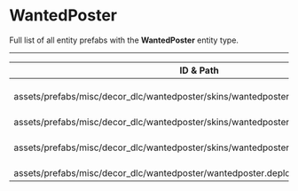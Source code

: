 # WantedPoster
Full list of all <Badge type="warning" text="4"/> entity prefabs with the **WantedPoster** entity type.

---
| ID & Path |
| --- |
| <a href="#18924473"><Badge id="18924473" type="tip" text="#"/></a> <Badge type="tip" text="18924473"/> <Badge type="info" text="Poolable"/> <Badge type="info" text="GroundWatch"/> <Badge type="info" text="DestroyOnGroundMissing"/> <Badge type="info" text="Deployable"/> <Badge type="info" text="Construction"/> <Badge type="info" text="DeployableDecay"/> <Badge type="info" text="Rust.PropRenderer"/> <Badge type="info" text="RealmedRemove"/> <br> assets/prefabs/misc/decor_dlc/wantedposter/skins/wantedposter.wantedposter2.prefab |
| <a href="#1570465433"><Badge id="1570465433" type="tip" text="#"/></a> <Badge type="tip" text="1570465433"/> <Badge type="info" text="Poolable"/> <Badge type="info" text="GroundWatch"/> <Badge type="info" text="DestroyOnGroundMissing"/> <Badge type="info" text="Deployable"/> <Badge type="info" text="Construction"/> <Badge type="info" text="DeployableDecay"/> <Badge type="info" text="Rust.PropRenderer"/> <Badge type="info" text="RealmedRemove"/> <br> assets/prefabs/misc/decor_dlc/wantedposter/skins/wantedposter.wantedposter3.prefab |
| <a href="#4144024614"><Badge id="4144024614" type="tip" text="#"/></a> <Badge type="tip" text="4144024614"/> <Badge type="info" text="Poolable"/> <Badge type="info" text="GroundWatch"/> <Badge type="info" text="DestroyOnGroundMissing"/> <Badge type="info" text="Deployable"/> <Badge type="info" text="Construction"/> <Badge type="info" text="DeployableDecay"/> <Badge type="info" text="Rust.PropRenderer"/> <Badge type="info" text="RealmedRemove"/> <br> assets/prefabs/misc/decor_dlc/wantedposter/skins/wantedposter.wantedposter4.prefab |
| <a href="#1683627733"><Badge id="1683627733" type="tip" text="#"/></a> <Badge type="tip" text="1683627733"/> <Badge type="info" text="Poolable"/> <Badge type="info" text="GroundWatch"/> <Badge type="info" text="DestroyOnGroundMissing"/> <Badge type="info" text="Deployable"/> <Badge type="info" text="Construction"/> <Badge type="info" text="DeployableDecay"/> <Badge type="info" text="Rust.PropRenderer"/> <Badge type="info" text="RealmedRemove"/> <br> assets/prefabs/misc/decor_dlc/wantedposter/wantedposter.deployed.prefab |
